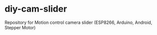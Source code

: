 # diy-cam-slider
Repository for Motion control camera slider (ESP8266, Arduino, Android, Stepper Motor) 
